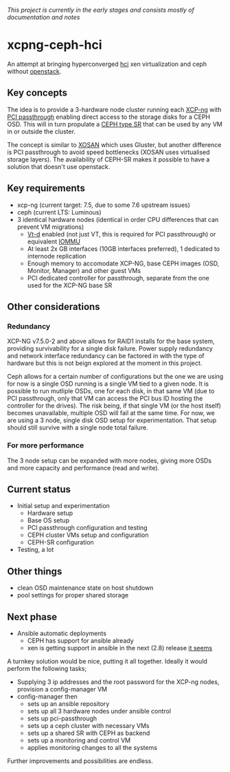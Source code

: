 *_This project is currently in the early stages and consists mostly of documentation and notes_*

# xcpng-ceph-hci
An attempt at bringing hyperconverged [hci](https://en.wikipedia.org/wiki/Hyper-converged_infrastructure) xen virtualization and ceph without [openstack](https://access.redhat.com/documentation/en-us/red_hat_openstack_platform/12/html-single/hyper-converged_infrastructure_guide/index).

## Key concepts
The idea is to provide a 3-hardware node cluster running each [XCP-ng](https://xcp-ng.org/) with [PCI passthrough](https://xenserver.org/blog/entry/pci-pass-through-on-xenserver-7-0.html) enabling direct access to the storage disks for a CEPH OSD. This will in turn propulate a [CEPH type SR](https://github.com/xcp-ng/xcp/wiki/Ceph-on-XCP-ng-7.5-or-later) that can be used by any VM in or outside the cluster. 

The concept is similar to [XOSAN](https://xen-orchestra.com/docs/xosan.html) which uses Gluster, but another difference is PCI passthrough to avoid speed bottlenecks (XOSAN uses virtualised storage layers). The availability of CEPH-SR makes it possible to have a solution that doesn't use openstack.

## Key requirements
* xcp-ng (current target: 7.5, due to some 7.6 upstream issues)
* ceph (current LTS: Luminous)
* 3 identical hardware nodes (identical in order CPU differences that can prevent VM migrations)
  * [Vt-d](https://software.intel.com/en-us/blogs/2009/06/25/understanding-vt-d-intel-virtualization-technology-for-directed-io) enabled (not just VT, this is required for PCI passthrouugh) or equivalent [IOMMU](https://en.wikipedia.org/wiki/Input%E2%80%93output_memory_management_unit)
  * At least 2x GB interfaces (10GB interfaces preferred), 1 dedicated to internode replication
  * Enough memory to accomodate XCP-NG, base CEPH images (OSD, Monitor, Manager) and other guest VMs
  * PCI dedicated controller for passthrough, separate from the one used for the XCP-NG base SR
  
## Other considerations
### Redundancy
XCP-NG v7.5.0-2 and above allows for RAID1 installs for the base system, providing survivability for a single disk failure.
Power supply redundancy and network interface redundancy can be factored in with the type of hardware but this is not beign explored at the moment in this project.

Ceph allows for a certain number of configurations but the one we are using for now is a single OSD running is a single VM tied to a given node. It is possible to run mutliple OSDs, one for each disk, in that same VM (due to PCI passthrough, only that VM can access the PCI bus ID hosting the controller for the drives). The risk being, if that single VM (or the host itself) becomes unavailable, multiple OSD will fail at the same time. For now, we are using a 3 node, single disk OSD setup for experimentation. That setup should still survive with a single node total failure.

### For more performance
The 3 node setup can be expanded with more nodes, giving more OSDs and more capacity and performance (read and write). 

## Current status
* Initial setup and experimentation
  * Hardware setup
  * Base OS setup
  * PCI passthrough configuration and testing
  * CEPH cluster VMs setup and configuration
  * CEPH-SR configuration
* Testing, a lot

## Other things
* clean OSD maintenance state on host shutdown
* pool settings for proper shared storage

## Next phase
* Ansible automatic deployments
  * CEPH has support for ansible already
  * xen is getting support in ansible in the next (2.8) release [it seems](https://xcp-ng.org/forum/topic/159/deploy-vms-using-ansible/10)
 
A turnkey solution would be nice, putting it all together. Ideally it would perform the following tasks;
* Supplying 3 ip addresses and the root password for the XCP-ng nodes, provision a config-manager VM
* config-manager then 
  * sets up an ansible repository
  * sets up all 3 hardware nodes under ansible control
  * sets up pci-passthrough
  * sets up a ceph cluster with necessary VMs
  * sets up a shared SR with CEPH as backend
  * sets up a monitoring and control VM
  * applies monitoring changes to all the systems
  
Further improvements and possibilities are endless.
